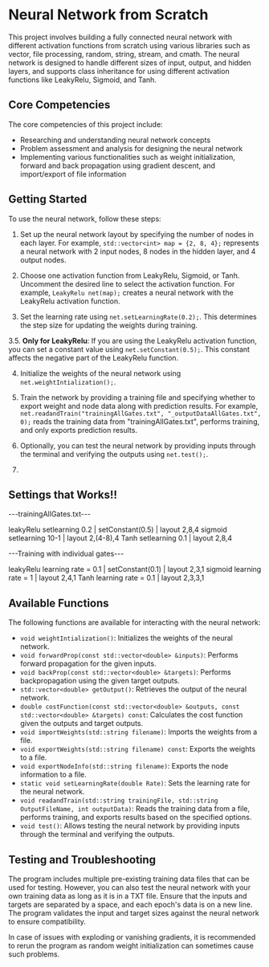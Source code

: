 # Neural Network from Scratch

This project involves building a fully connected neural network with different activation functions from scratch using various libraries such as vector, file processing, random, string, stream, and cmath. The neural network is designed to handle different sizes of input, output, and hidden layers, and supports class inheritance for using different activation functions like LeakyRelu, Sigmoid, and Tanh.

## Core Competencies

The core competencies of this project include:

- Researching and understanding neural network concepts
- Problem assessment and analysis for designing the neural network
- Implementing various functionalities such as weight initialization, forward and back propagation using gradient descent, and import/export of file information

## Getting Started

To use the neural network, follow these steps:

1. Set up the neural network layout by specifying the number of nodes in each layer. For example, `std::vector<int> map = {2, 8, 4};` represents a neural network with 2 input nodes, 8 nodes in the hidden layer, and 4 output nodes.

2. Choose one activation function from LeakyRelu, Sigmoid, or Tanh. Uncomment the desired line to select the activation function. For example, `LeakyRelu net(map);` creates a neural network with the LeakyRelu activation function.

3. Set the learning rate using `net.setLearningRate(0.2);`. This determines the step size for updating the weights during training.

3.5. **Only for LeakyRelu**: If you are using the LeakyRelu activation function, you can set a constant value using `net.setConstant(0.5);`. This constant affects the negative part of the LeakyRelu function.

4. Initialize the weights of the neural network using `net.weightIntialization();`.

5. Train the network by providing a training file and specifying whether to export weight and node data along with prediction results. For example, `net.readandTrain("trainingAllGates.txt", "_outputDataAllGates.txt", 0);` reads the training data from "trainingAllGates.txt", performs training, and only exports prediction results.

6. Optionally, you can test the neural network by providing inputs through the terminal and verifying the outputs using `net.test();`.
7. 
## Settings that Works!!

---trainingAllGates.txt---

leakyRelu setlearning 0.2   | setConstant(0.5) | layout 2,8,4 
sigmoid   setlearning 10-1  | layout 2,(4-8),4
Tanh      setlearning 0.1   | layout 2,8,4

---Training with individual gates---

leakyRelu learning rate = 0.1 | setConstant(0.1) | layout 2,3,1
sigmoid   learning rate = 1   | layout 2,4,1 
Tanh      learning rate = 0.1 | layout 2,3,3,1   

## Available Functions

The following functions are available for interacting with the neural network:

- `void weightIntialization()`: Initializes the weights of the neural network.
- `void forwardProp(const std::vector<double> &inputs)`: Performs forward propagation for the given inputs.
- `void backProp(const std::vector<double> &targets)`: Performs backpropagation using the given target outputs.
- `std::vector<double> getOutput()`: Retrieves the output of the neural network.
- `double costFunction(const std::vector<double> &outputs, const std::vector<double> &targets) const`: Calculates the cost function given the outputs and target outputs.
- `void importWeights(std::string filename)`: Imports the weights from a file.
- `void exportWeights(std::string filename) const`: Exports the weights to a file.
- `void exportNodeInfo(std::string filename)`: Exports the node information to a file.
- `static void setLearningRate(double Rate)`: Sets the learning rate for the neural network.
- `void readandTrain(std::string trainingFile, std::string OutputFileName, int outputData)`: Reads the training data from a file, performs training, and exports results based on the specified options.
- `void test()`: Allows testing the neural network by providing inputs through the terminal and verifying the outputs.

## Testing and Troubleshooting
The program includes multiple pre-existing training data files that can be used for testing. However, you can also test the neural network with your own training data as long as it is in a TXT file. Ensure that the inputs and targets are separated by a space, and each epoch's data is on a new line. The program validates the input and target sizes against the neural network to ensure compatibility.

In case of issues with exploding or vanishing gradients, it is recommended to rerun the program as random weight initialization can sometimes cause such problems.
